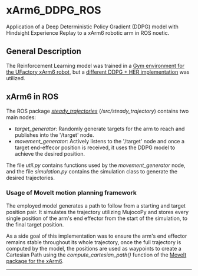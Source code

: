 # xArm6_DDPG_ROS
Application of a Deep Deterministic Policy Gradient (DDPG) model with Hindsight Experience Replay to a xArm6 robotic arm in ROS noetic.


## General Description
The Reinforcement Learning model was trained in a [Gym environment for the UFactory xArm6 robot](https://github.com/julio-design/xArm6-Gym-Env), 
but a [different DDPG + HER implementation](https://github.com/edgarcancinoe/xarm6_DDPG_HER) was utilized.

## xArm6 in ROS

The ROS package [*steady_trajectories*](https://github.com/edgarcancinoe/xArm6_DDPG_ROS/tree/master/src/steady_trajectory) (_/src/steady_trajectory_) contains two main nodes:
- _target_generator_: Randomly generate targets for the arm to reach and publishes into the '/target' node.
- _movement_generator_: Actively listens to the '/target' node and once a target end-effecor position is received, it uses the DDPG model to achieve the desired position.

The file _util.py_ contains functions used by the _movement_generator_ node, and the file _simulation.py_ contains the simulation class to generate the desired trajectories.

### Usage of MoveIt motion planning framework
The employed model generates a path to follow from a starting and target position pair. It simulates the trajectory utilizing MujocoPy and stores every single position of the arm's
end effector from the start of the simulation, to the final target position.

As a side goal of this implementation was to ensure the arm's end effector remains stable throughout its whole trajectory, once the full trajectory is computed by the model, the positions are used as
waypoints to create a Cartesian Path using the *compute_cartesian_path()* function of the [MoveIt package for the xArm6](https://github.com/xArm-Developer/xarm_ros). 

---
